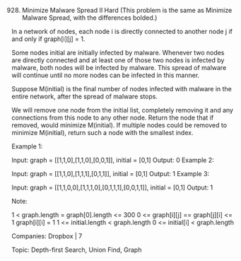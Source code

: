 928. Minimize Malware Spread II
Hard
(This problem is the same as Minimize Malware Spread, with the differences bolded.)

In a network of nodes, each node i is directly connected to another node j if and only if graph[i][j] = 1.

Some nodes initial are initially infected by malware.  Whenever two nodes are directly connected and at least one of those two nodes is infected by malware, both nodes will be infected by malware.  This spread of malware will continue until no more nodes can be infected in this manner.

Suppose M(initial) is the final number of nodes infected with malware in the entire network, after the spread of malware stops.

We will remove one node from the initial list, completely removing it and any connections from this node to any other node.  Return the node that if removed, would minimize M(initial).  If multiple nodes could be removed to minimize M(initial), return such a node with the smallest index.

 

Example 1:

Input: graph = [[1,1,0],[1,1,0],[0,0,1]], initial = [0,1]
Output: 0
Example 2:

Input: graph = [[1,1,0],[1,1,1],[0,1,1]], initial = [0,1]
Output: 1
Example 3:

Input: graph = [[1,1,0,0],[1,1,1,0],[0,1,1,1],[0,0,1,1]], initial = [0,1]
Output: 1
 

Note:

1 < graph.length = graph[0].length <= 300
0 <= graph[i][j] == graph[j][i] <= 1
graph[i][i] = 1
1 <= initial.length < graph.length
0 <= initial[i] < graph.length

Companies: Dropbox | 7

Topic: Depth-first Search, Union Find, Graph



